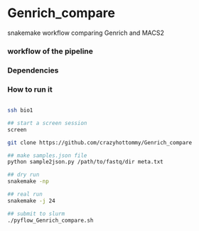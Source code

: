 # Genrich_compare
snakemake workflow comparing Genrich and MACS2

### workflow of the pipeline


### Dependencies

### How to run it

```bash

ssh bio1

## start a screen session
screen

git clone https://github.com/crazyhottommy/Genrich_compare

## make samples.json file
python sample2json.py /path/to/fastq/dir meta.txt

## dry run
snakemake -np

## real run
snakemake -j 24

## submit to slurm
./pyflow_Genrich_compare.sh
```
